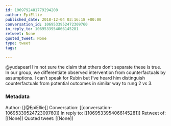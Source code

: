 ```yaml
---
id: 1069792481779294208
author: EpiEllie
published_date: 2018-12-04 03:16:18 +00:00
conversation_id: 1069533952472309760
in_reply_to: 1069533954066145281
retweet: None
quoted_tweet: None
type: tweet
tags:

---
```


@yudapearl I’m not sure the claim that others don’t separate these is true. In our group, we differentiate observed intervention from counterfactuals by assumptions. I can’t speak for Rubin but I’ve heard him distinguish counterfactuals from potential outcomes in similar way to rung 2 vs 3.

### Metadata

Author: [[@EpiEllie]]
Conversation: [[conversation-1069533952472309760]]
In reply to: [[1069533954066145281]]
Retweet of: [[None]]
Quoted tweet: [[None]]
